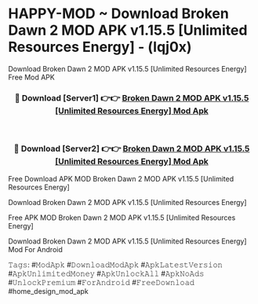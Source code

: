 # HAPPY-MOD ~ Download Broken Dawn 2 MOD APK v1.15.5 [Unlimited Resources Energy] - (lqj0x)
Download Broken Dawn 2 MOD APK v1.15.5 [Unlimited Resources Energy] Free Mod APK

<div align="center">
<h3>🔴 Download [Server1] 👉👉 <a href="https://apk-comot.site?title=Broken_Dawn_2_MOD_APK_v1.15.5_[Unlimited_Resources_Energy]">Broken Dawn 2 MOD APK v1.15.5 [Unlimited Resources Energy] Mod Apk</a></h3><br>

<h3>🔴 Download [Server2] 👉👉 <a href="https://apk-comot.site?title=Broken_Dawn_2_MOD_APK_v1.15.5_[Unlimited_Resources_Energy]">Broken Dawn 2 MOD APK v1.15.5 [Unlimited Resources Energy] Mod Apk</a></h3>
</div>


Free Download APK MOD Broken Dawn 2 MOD APK v1.15.5 [Unlimited Resources Energy]

Download Broken Dawn 2 MOD APK v1.15.5 [Unlimited Resources Energy] 

Free APK MOD Broken Dawn 2 MOD APK v1.15.5 [Unlimited Resources Energy] 

Download Broken Dawn 2 MOD APK v1.15.5 [Unlimited Resources Energy] Mod For Android

𝚃𝚊𝚐𝚜: #𝙼𝚘𝚍𝙰𝚙𝚔 #𝙳𝚘𝚠𝚗𝚕𝚘𝚊𝚍𝙼𝚘𝚍𝙰𝚙𝚔 #𝙰𝚙𝚔𝙻𝚊𝚝𝚎𝚜𝚝𝚅𝚎𝚛𝚜𝚒𝚘𝚗 #𝙰𝚙𝚔𝚄𝚗𝚕𝚒𝚖𝚒𝚝𝚎𝚍𝙼𝚘𝚗𝚎𝚢 #𝙰𝚙𝚔𝚄𝚗𝚕𝚘𝚌𝚔𝙰𝚕𝚕 #𝙰𝚙𝚔𝙽𝚘𝙰𝚍𝚜 #𝚄𝚗𝚕𝚘𝚌𝚔𝙿𝚛𝚎𝚖𝚒𝚞𝚖 #𝙵𝚘𝚛𝙰𝚗𝚍𝚛𝚘𝚒𝚍 #𝙵𝚛𝚎𝚎𝙳𝚘𝚠𝚗𝚕𝚘𝚊𝚍 #home_design_mod_apk
